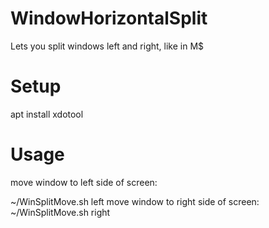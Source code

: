 # WindowHorizontalSplit
Lets you split windows left and right, like in M$

# Setup
apt install xdotool

# Usage
move window to left side of screen:

~/WinSplitMove.sh left
move window to right side of screen:
~/WinSplitMove.sh right
